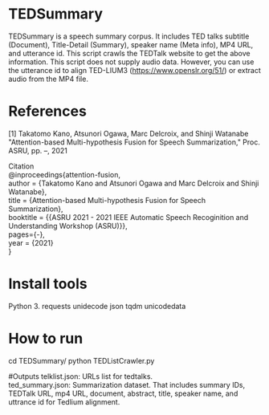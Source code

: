 # TEDSummary
TEDSummary is a speech summary corpus. It includes TED talks subtitle (Document), Title-Detail (Summary), speaker name (Meta info), MP4 URL, and utterance id. This script crawls the TEDTalk website to get the above information.  This script does not supply audio data. However, you can use the utterance id to align TED-LIUM3 (https://www.openslr.org/51/) or extract audio from the MP4 file.
# References
[1] Takatomo Kano, Atsunori Ogawa, Marc Delcroix, and Shinji Watanabe "Attention-based Multi-hypothesis Fusion for Speech Summarization," Proc. ASRU, pp. –, 2021
  
  Citation  
  @inproceedings{attention-fusion,  
  author = {Takatomo Kano and Atsunori Ogawa and Marc Delcroix and Shinji Watanabe},  
  title = {Attention-based Multi-hypothesis Fusion for Speech Summarization},  
  booktitle = {{ASRU 2021 - 2021 IEEE Automatic Speech Recoginition and Understanding Workshop (ASRU)}},  
  pages={-},  
  year = {2021}  
  }
# Install tools
Python 3.
requests
unidecode
json
tqdm
unicodedata
# How to run
cd TEDSummary/
python TEDListCrawler.py

#Outputs
  telklist.json: URLs list for tedtalks.  
  ted_summary.json: Summarization dataset. That includes summary IDs, TEDTalk URL, mp4 URL, document, abstract, title, speaker name, and uttrance id for Tedlium alignment.
